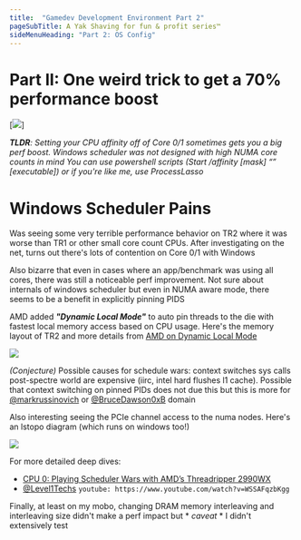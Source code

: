 ```yaml
---
title:  "Gamedev Development Environment Part 2"
pageSubTitle: A Yak Shaving for fun & profit series™
sideMenuHeading: "Part 2: OS Config"
---
```

# Part II: One weird trick to get a 70% performance boost
[![](https://pbs.twimg.com/media/DuuPHAbV4AAW5V0.jpg)]

***TLDR**: Setting your CPU affinity off of Core 0/1 sometimes gets you a big perf boost. Windows scheduler was not designed with high NUMA core counts in mind
You can use powershell scripts (Start /affinity [mask] “” [executable]) or if you're like me, use ProcessLasso*

# Windows Scheduler Pains
Was seeing some very terrible performance behavior on TR2 where it was worse than TR1 or other small core count CPUs.  After investigating on the net, turns out there's lots of contention on Core 0/1 with Windows

Also bizarre that even in cases where an app/benchmark was using all cores, there was still a noticeable perf improvement.  Not sure about internals of windows scheduler but even in NUMA aware mode, there seems to be a benefit in explicitly pinning PIDS

AMD added ***"Dynamic Local Mode"*** to auto pin threads to the die with fastest local memory access based on CPU usage. Here's the memory layout of TR2 and more details from [AMD on Dynamic Local Mode](https://community.amd.com/community/gaming/blog/2018/10/05/previewing-dynamic-local-mode-for-the-amd-ryzen-threadripper-wx-series-processors)

[![](https://pbs.twimg.com/media/DuuS6WaVYAIcBJk.jpg)](https://pbs.twimg.com/media/DuuS6WaVYAIcBJk.jpg)

*(Conjecture)* Possible causes for schedule wars: context switches sys calls post-spectre world are expensive (iirc, intel hard flushes l1 cache). Possible that context switching on pinned PIDs does not due this but this is more for [@markrussinovich](https://twitter.com/markrussinovich) or [@BruceDawson0xB](https://twitter.com/BruceDawson0xB) domain

Also interesting seeing the PCIe channel access to the numa nodes. Here's an lstopo diagram (which runs on windows too!)

![](https://pbs.twimg.com/media/DuuTwiYVYAAFH-R.jpg)

For more detailed deep dives:
- [CPU 0: Playing Scheduler Wars with AMD’s Threadripper 2990WX](https://www.anandtech.com/show/13446/the-quiz-on-cpu-0-playing-scheduler-wars-with-amds-threadripper-2990wx)
- [@Level1Techs](https://twitter.com/Level1Techs) `youtube: https://www.youtube.com/watch?v=WSSAFqzbKgg`

Finally, at least on my mobo, changing DRAM memory interleaving and interleaving size didn't make a perf impact but * *caveat* * I didn't extensively test